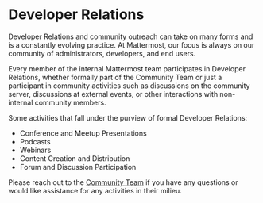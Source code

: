 # Developer Relations

Developer Relations and community outreach can take on many forms and is a constantly evolving practice. At Mattermost, our focus is always on our community of administrators, developers, and end users. 

Every member of the internal Mattermost team participates in Developer Relations, whether formally part of the Community Team or just a participant in community activities such as discussions on the community server, discussions at external events, or other interactions with non-internal community members.

Some activities that fall under the purview of formal Developer Relations:
* Conference and Meetup Presentations
* Podcasts
* Webinars
* Content Creation and Distribution
* Forum and Discussion Participation

Please reach out to the [Community Team](mailto:community@mattermost.com) if you have any questions or would like assistance for any activities in their milieu.

